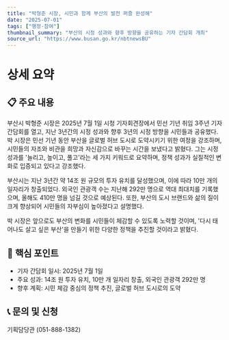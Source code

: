 ```yaml
---
title: "박형준 시장, 시민과 함께 부산의 발전 퍼즐 완성해"
date: "2025-07-01"
tags: ["행정·참여"]
thumbnail_summary: "부산의 시정 성과와 향후 방향을 공유하는 기자 간담회 개최"
source_url: "https://www.busan.go.kr/nbtnewsBU"
---
```


# 상세 요약

## 📋 주요 내용
부산시 박형준 시장은 2025년 7월 1일 시청 기자회견장에서 민선 기년 취임 3주년 기자 간담회를 열고, 지난 3년간의 시정 성과와 향후 3년의 시정 방향을 시민들과 공유했다. 박 시장은 민선 기년 동안 부산을 글로벌 허브 도시로 도약시키기 위한 여정을 강조하며, 시민들의 자조와 비관을 희망과 자신감으로 바꾸는 시간을 보냈다고 밝혔다. 그는 시정 성과를 '늘리고, 높이고, 풀고'라는 세 가지 키워드로 요약하며, 정책 성과가 실질적인 변화로 입증되고 있다고 강조했다.

부산시는 지난 3년간 약 14조 원 규모의 투자 유치를 달성했으며, 이에 따라 10만 개의 일자리가 창출되었다. 외국인 관광객 수는 지난해 292만 명으로 역대 최대치를 기록했으며, 올해도 410만 명을 넘길 것으로 예상된다. 또한, 부산의 도시 브랜드와 삶의 질이 크게 향상되어 시민들의 자부심이 높아졌다고 설명했다.

박 시장은 앞으로도 부산의 변화를 시민들이 체감할 수 있도록 노력할 것이며, '다시 태어나도 살고 싶은 부산'을 만들기 위한 다양한 정책을 추진할 것이라고 밝혔다.

## 🎯 핵심 포인트
- 기자 간담회 일시: 2025년 7월 1일
- 주요 성과: 14조 원 투자 유치, 10만 개 일자리 창출, 외국인 관광객 292만 명
- 향후 계획: 시민 체감 중심의 정책 추진, 글로벌 허브 도시로의 도약

## 📞 문의 및 신청
기획담당관 (051-888-1382)